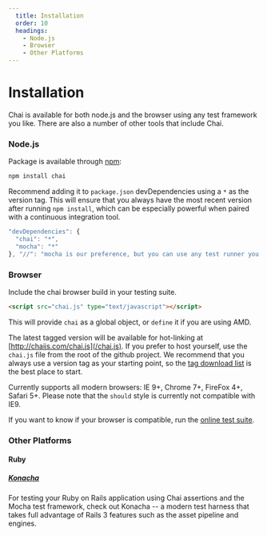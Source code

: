 ```yaml
---
  title: Installation
  order: 10
  headings:
    - Node.js
    - Browser
    - Other Platforms
---
```


# Installation

Chai is available for both node.js and the browser using any
test framework you like. There are also a number of other tools
that include Chai.

### Node.js

Package is available through [npm](http://npmjs.org):

```bash
npm install chai
```

Recommend adding it to `package.json` devDependencies using a `*` as the version tag.
This will ensure that you always have the most recent version after running `npm install`,
which can be especially powerful when paired with a continuous integration tool.

```javascript
"devDependencies": {
  "chai": "*",
  "mocha": "*"
}, "//": "mocha is our preference, but you can use any test runner you like"
```

### Browser

Include the chai browser build in your testing suite.

```html
<script src="chai.js" type="text/javascript"></script>
```

This will provide `chai` as a global object, or `define` it if you are using AMD.

The latest tagged version will be available for hot-linking at [http://chaijs.com/chai.js](/chai.js).
If you prefer to host yourself, use the `chai.js` file from the root of the github project.
We recommend that you always use a version tag as your starting point, so the
[tag download list](https://github.com/chaijs/chai/tags) is the best place to start.

Currently supports all modern browsers: IE 9+, Chrome 7+, FireFox 4+, Safari 5+. Please note
that the `should` style is currently not compatible with IE9.

If you want to know if your browser is compatible, run the [online test suite](/api/test/).

### Other Platforms

#### Ruby

##### [Konacha](https://github.com/jfirebaugh/konacha)

For testing your Ruby on Rails application using Chai assertions
and the Mocha test framework, check out Konacha -- a modern
test harness that takes full advantage of Rails 3 features such as the
asset pipeline and engines.
